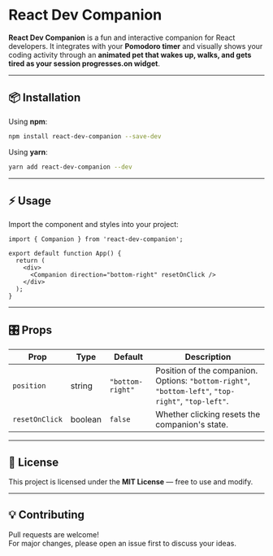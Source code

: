 # React Dev Companion

**React Dev Companion** is a fun and interactive companion for React developers. It integrates with your **Pomodoro timer** and visually shows your coding activity through an **animated pet that wakes up, walks, and gets tired as your session progresses.on widget**.

---

## 📦 Installation

Using **npm**:

```bash
npm install react-dev-companion --save-dev
```

Using **yarn**:

```bash
yarn add react-dev-companion --dev
```

---

## ⚡ Usage

Import the component and styles into your project:

```tsx
import { Companion } from 'react-dev-companion';

export default function App() {
  return (
    <div>
      <Companion direction="bottom-right" resetOnClick />
    </div>
  );
}
```

---

## 🎛 Props

| Prop         | Type    | Default          | Description                                                                 |
|--------------|---------|------------------|-----------------------------------------------------------------------------|
| `position`   | string  | `"bottom-right"` | Position of the companion. Options: `"bottom-right"`, `"bottom-left"`, `"top-right"`, `"top-left"`. |
| `resetOnClick` | boolean | `false`         | Whether clicking resets the companion's state.                              |

---

## 📄 License

This project is licensed under the **MIT License** — free to use and modify.

---

## 💡 Contributing

Pull requests are welcome!  
For major changes, please open an issue first to discuss your ideas.
